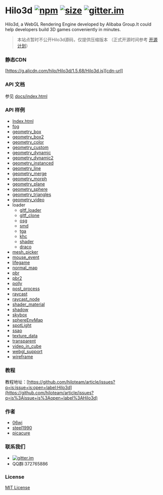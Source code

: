 # Hilo3d [![npm][npm-image]][npm-url] [![size][size-image]][cdn-url] [![gitter.im][gitter-image]][gitter-url]

Hilo3d, a WebGL Rendering Engine developed by Alibaba Group.It could help developers build 3D games conveniently in minutes.

> 本站点暂时不公开Hilo3d源码，仅提供压缩版本 （正式开源时间参考 [开源计划](https://github.com/hiloteam/Hilo3d/issues/4)）

### 静态CDN
[https://g.alicdn.com/hilo/Hilo3d/1.5.68/Hilo3d.js][cdn-url]

### API 文档

参见 [docs/index.html](https://hiloteam.github.io/Hilo3d/docs/index.html)

### API 样例

  * [Index.html](https://hiloteam.github.io/Hilo3d/docs/index.html)
  * [fog](https://hiloteam.github.io/Hilo3d/examples/fog.html)
  * [geometry_box](https://hiloteam.github.io/Hilo3d/examples/geometry_box.html)
  * [geometry_box2](https://hiloteam.github.io/Hilo3d/examples/geometry_box2.html)
  * [geometry_color](https://hiloteam.github.io/Hilo3d/examples/geometry_color.html)
  * [geometry_custom](https://hiloteam.github.io/Hilo3d/examples/geometry_custom.html)
  * [geometry_dynamic](https://hiloteam.github.io/Hilo3d/examples/geometry_dynamic.html)
  * [geometry_dynamic2](https://hiloteam.github.io/Hilo3d/examples/geometry_dynamic2.html)
  * [geometry_instanced](https://hiloteam.github.io/Hilo3d/examples/geometry_instanced.html)
  * [geometry_line](https://hiloteam.github.io/Hilo3d/examples/geometry_line.html)
  * [geometry_merge](https://hiloteam.github.io/Hilo3d/examples/geometry_merge.html)
  * [geometry_morph](https://hiloteam.github.io/Hilo3d/examples/geometry_morph.html)
  * [geometry_plane](https://hiloteam.github.io/Hilo3d/examples/geometry_plane.html)
  * [geometry_sphere](https://hiloteam.github.io/Hilo3d/examples/geometry_sphere.html)
  * [geometry_triangles](https://hiloteam.github.io/Hilo3d/examples/geometry_triangles.html)
  * [geometry_video](https://hiloteam.github.io/Hilo3d/examples/geometry_video.html)
  * loader
    * [gltf_loader](https://hiloteam.github.io/Hilo3d/examples/loader/glTF_loader.html)
    * [gltf_clone](https://hiloteam.github.io/Hilo3d/examples/loader/glTF_clone.html)
    * [osg](https://hiloteam.github.io/Hilo3d/examples/loader/osg/osg_loader.html)
    * [smd](https://hiloteam.github.io/Hilo3d/examples/loader/smd/smd_loader.html)
    * [tga](https://hiloteam.github.io/Hilo3d/examples/loader/tga/tga_loader.html)
    * [khc](https://hiloteam.github.io/Hilo3d/examples/loader/khc/khc.html)
    * [shader](https://hiloteam.github.io/Hilo3d/examples/loader/shader/shader_loader.html)
    * [draco](https://hiloteam.github.io/Hilo3d/examples/loader/draco/draco_loader.html)
  * [mesh_picker](https://hiloteam.github.io/Hilo3d/examples/mesh_picker.html)
  * [mouse_event](https://hiloteam.github.io/Hilo3d/examples/mouse_event.html)
  * [lifegame](https://hiloteam.github.io/Hilo3d/examples/lifegame.html)
  * [normal_map](https://hiloteam.github.io/Hilo3d/examples/normal_map.html)
  * [pbr](https://hiloteam.github.io/Hilo3d/examples/pbr.html)
  * [pbr2](https://hiloteam.github.io/Hilo3d/examples/pbr2.html)
  * [polly](https://hiloteam.github.io/Hilo3d/examples/polly.html)
  * [post_process](https://hiloteam.github.io/Hilo3d/examples/post_process.html)
  * [raycast](https://hiloteam.github.io/Hilo3d/examples/raycast.html)
  * [raycast_node](https://hiloteam.github.io/Hilo3d/examples/raycast_node.html)
  * [shader_material](https://hiloteam.github.io/Hilo3d/examples/shader_material.html)
  * [shadow](https://hiloteam.github.io/Hilo3d/examples/shadow.html)
  * [skybox](https://hiloteam.github.io/Hilo3d/examples/skybox.html)
  * [sphereEnvMap](https://hiloteam.github.io/Hilo3d/examples/sphereEnvMap.html)
  * [spotLight](https://hiloteam.github.io/Hilo3d/examples/spotLight.html)
  * [ssao](https://hiloteam.github.io/Hilo3d/examples/ssao.html)
  * [texture_data](https://hiloteam.github.io/Hilo3d/examples/texture_data.html)
  * [transparent](https://hiloteam.github.io/Hilo3d/examples/transparent.html)
  * [video_in_cube](https://hiloteam.github.io/Hilo3d/examples/video_in_cube.html)
  * [webgl_support](https://hiloteam.github.io/Hilo3d/examples/webgl_support.html)
  * [wireframe](https://hiloteam.github.io/Hilo3d/examples/wireframe.html)

### 教程

教程地址：[https://github.com/hiloteam/article/issues?q=is:issue+is:open+label:Hilo3d](https://github.com/hiloteam/article/issues?q=is%3Aissue+is%3Aopen+label%3AHilo3d)

### 作者

 * [06wj](https://github.com/06wj)
 * [steel1990](https://github.com/steel1990)
 * [picacure](https://github.com/picacure)

### 联系我们

  * [![gitter.im][gitter-image]][gitter-url]
  * QQ群:372765886

### License

[MIT License](http://en.wikipedia.org/wiki/MIT_License)

[gitter-image]: https://img.shields.io/badge/GITTER-join%20chat-green.svg?style=flat-square
[gitter-url]: https://gitter.im/hiloteam/Hilo3d?utm_source=badge&utm_medium=badge&utm_campaign=pr-badge&utm_content=badge
[npm-image]: https://img.shields.io/npm/v/hilo3d.svg?style=flat-square
[npm-url]: https://www.npmjs.com/package/hilo3d
[size-image]:http://img.badgesize.io/hiloteam/hilo3d/master/build/Hilo3d.js.svg?compression=gzip&style=flat-square
[cdn-url]: https://g.alicdn.com/hilo/Hilo3d/1.5.68/Hilo3d.js
